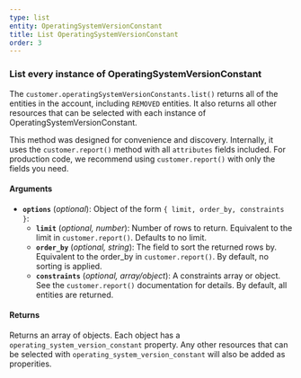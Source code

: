 ```yaml
---
type: list
entity: OperatingSystemVersionConstant
title: List OperatingSystemVersionConstant
order: 3
---
```


### List every instance of OperatingSystemVersionConstant

The `customer.operatingSystemVersionConstants.list()` returns all of the entities in the account, including `REMOVED` entities. It also returns all other resources that can be selected with each instance of OperatingSystemVersionConstant.

This method was designed for convenience and discovery. Internally, it uses the `customer.report()` method with all `attributes` fields included. For production code, we recommend using `customer.report()` with only the fields you need.

#### Arguments

- **`options`** (_optional_): Object of the form `{ limit, order_by, constraints }`:
  - **`limit`** (_optional, number_): Number of rows to return. Equivalent to the limit in `customer.report()`. Defaults to no limit.
  - **`order_by`** (_optional, string_): The field to sort the returned rows by. Equivalent to the order_by in `customer.report()`. By default, no sorting is applied.
  - **`constraints`** (_optional, array/object_): A constraints array or object. See the `customer.report()` documentation for details. By default, all entities are returned.

#### Returns

Returns an array of objects.
Each object has a `operating_system_version_constant` property. Any other resources that can be selected with `operating_system_version_constant` will also be added as properities.
